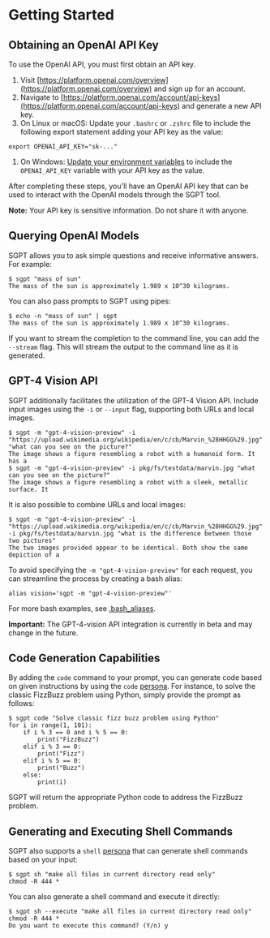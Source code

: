 # Getting Started

## Obtaining an OpenAI API Key

To use the OpenAI API, you must first obtain an API key.

1. Visit [https://platform.openai.com/overview](https://platform.openai.com/overview) and sign up for an account.
2. Navigate to [https://platform.openai.com/account/api-keys](https://platform.openai.com/account/api-keys) and generate
   a new API key.
3. On Linux or macOS: Update your `.bashrc` or `.zshrc` file to include the following export statement adding your API
   key as the value:

```shell
export OPENAI_API_KEY="sk-..."
```

1. On Windows: [Update your environment variables](https://geekflare.com/system-environment-variables-in-windows/) to
   include the `OPENAI_API_KEY` variable with your API key as the value.

After completing these steps, you'll have an OpenAI API key that can be used to interact with the OpenAI models through
the SGPT tool.

**Note:** Your API key is sensitive information. Do not share it with anyone.

## Querying OpenAI Models

SGPT allows you to ask simple questions and receive informative answers. For example:

```shell
$ sgpt "mass of sun"
The mass of the sun is approximately 1.989 x 10^30 kilograms.
```

You can also pass prompts to SGPT using pipes:

```shell
$ echo -n "mass of sun" | sgpt
The mass of the sun is approximately 1.989 x 10^30 kilograms.
```

If you want to stream the completion to the command line, you can add the `--stream` flag. This will stream the output
to the command line as it is generated.

## GPT-4 Vision API

SGPT additionally facilitates the utilization of the GPT-4 Vision API. Include input images using the `-i` or `--input`
flag, supporting both URLs and local images.

```shell
$ sgpt -m "gpt-4-vision-preview" -i "https://upload.wikimedia.org/wikipedia/en/c/cb/Marvin_%28HHGG%29.jpg" "what can you see on the picture?"
The image shows a figure resembling a robot with a humanoid form. It has a
$ sgpt -m "gpt-4-vision-preview" -i pkg/fs/testdata/marvin.jpg "what can you see on the picture?"
The image shows a figure resembling a robot with a sleek, metallic surface. It
```

It is also possible to combine URLs and local images:

```shell
$ sgpt -m "gpt-4-vision-preview" -i "https://upload.wikimedia.org/wikipedia/en/c/cb/Marvin_%28HHGG%29.jpg" -i pkg/fs/testdata/marvin.jpg "what is the difference between those two pictures"
The two images provided appear to be identical. Both show the same depiction of a
```

To avoid specifying the `-m "gpt-4-vision-preview"` for each request, you can streamline the process by creating a bash
alias:

```shell
alias vision='sgpt -m "gpt-4-vision-preview"'
```

For more bash examples, see [.bash_aliases](https://github.com/tbckr/sgpt/blob/main/.bash_aliases).

**Important:** The GPT-4-vision API integration is currently in beta and may change in the future.

## Code Generation Capabilities

By adding the `code` command to your prompt, you can generate code based on given instructions by using the
`code` [persona](./usage/personas.md). For instance, to solve the classic FizzBuzz problem using Python, simply provide
the prompt as follows:

```shell
$ sgpt code "Solve classic fizz buzz problem using Python"
for i in range(1, 101):
    if i % 3 == 0 and i % 5 == 0:
        print("FizzBuzz")
    elif i % 3 == 0:
        print("Fizz")
    elif i % 5 == 0:
        print("Buzz")
    else:
        print(i)
```

SGPT will return the appropriate Python code to address the FizzBuzz problem.

## Generating and Executing Shell Commands

SGPT also supports a `shell` [persona](./usage/personas.md) that can generate shell commands based on your input:

```shell
$ sgpt sh "make all files in current directory read only"
chmod -R 444 *
```

You can also generate a shell command and execute it directly:

```shell
$ sgpt sh --execute "make all files in current directory read only"
chmod -R 444 *
Do you want to execute this command? (Y/n) y
```
